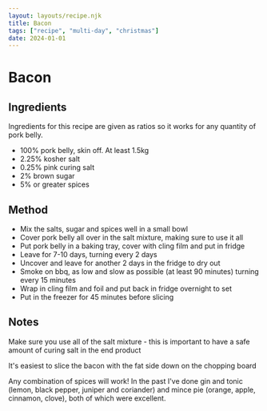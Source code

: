 ```yaml
---
layout: layouts/recipe.njk
title: Bacon
tags: ["recipe", "multi-day", "christmas"]
date: 2024-01-01
---
```


# Bacon

## Ingredients

Ingredients for this recipe are given as ratios so it works for any quantity of pork belly.

- 100% pork belly, skin off. At least 1.5kg
- 2.25% kosher salt
- 0.25% pink curing salt
- 2% brown sugar
- 5% or greater spices

## Method

- Mix the salts, sugar and spices well in a small bowl
- Cover pork belly all over in the salt mixture, making sure to use it all
- Put pork belly in a baking tray, cover with cling film and put in fridge
- Leave for 7-10 days, turning every 2 days
- Uncover and leave for another 2 days in the fridge to dry out
- Smoke on bbq, as low and slow as possible (at least 90 minutes) turning every 15 minutes
- Wrap in cling film and foil and put back in fridge overnight to set
- Put in the freezer for 45 minutes before slicing

## Notes

Make sure you use all of the salt mixture - this is important to have a safe amount of curing salt in the end product

It's easiest to slice the bacon with the fat side down on the chopping board

Any combination of spices will work!
In the past I've done gin and tonic (lemon, black pepper, juniper and coriander) and mince pie (orange, apple, cinnamon, clove), both of which were excellent.
